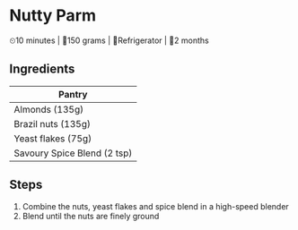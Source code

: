# Nutty Parm

&#9202;10 minutes | &#127855;150 grams | &#127801;Refrigerator | &#129344;2 months

## Ingredients

| Pantry |
| --- |
| Almonds (135g) |
| Brazil nuts (135g) |
| Yeast flakes (75g) |
| Savoury Spice Blend (2 tsp) |

## Steps

1. Combine the nuts, yeast flakes and spice blend in a high-speed blender
1. Blend until the nuts are finely ground
